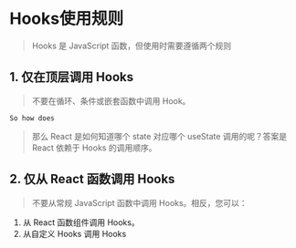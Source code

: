 # Hooks使用规则
>Hooks 是 JavaScript 函数，但使用时需要遵循两个规则
## 1. 仅在顶层调用 Hooks
>不要在循环、条件或嵌套函数中调用 Hook。
>
``So how does``
>那么 React 是如何知道哪个 state 对应哪个 useState 调用的呢？答案是 React 依赖于 Hooks 的调用顺序。
## 2. 仅从 React 函数调用 Hooks

>不要从常规 JavaScript 函数中调用 Hooks。相反，您可以：
1. 从 React 函数组件调用 Hooks。
2. 从自定义 Hooks 调用 Hooks
